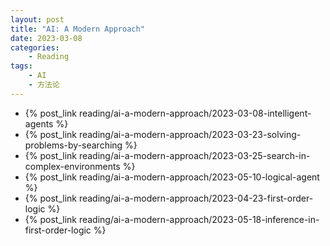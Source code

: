 ```yaml
---
layout: post
title: "AI: A Modern Approach"
date: 2023-03-08
categories:
    - Reading
tags:
    - AI
    - 方法论
---
```


- {% post_link reading/ai-a-modern-approach/2023-03-08-intelligent-agents %}
- {% post_link reading/ai-a-modern-approach/2023-03-23-solving-problems-by-searching %}
- {% post_link reading/ai-a-modern-approach/2023-03-25-search-in-complex-environments %}
- {% post_link reading/ai-a-modern-approach/2023-05-10-logical-agent %}
- {% post_link reading/ai-a-modern-approach/2023-04-23-first-order-logic %}
- {% post_link reading/ai-a-modern-approach/2023-05-18-inference-in-first-order-logic %}